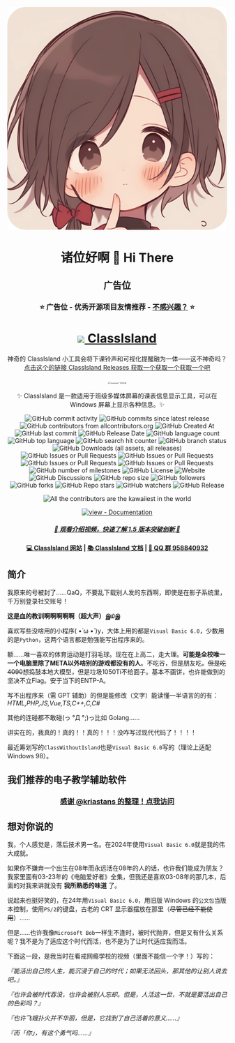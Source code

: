 <!--markdownlint-disable MD028 MD033 MD036 MD041-->

<div align="center">

![头像？](./Pictures/avatar.png)

# 诸位好啊 🙌 Hi There

## 广告位

### ⭐ 广告位 - 优秀开源项目友情推荐 - [不感兴趣？](https://dxy.com/disease/26233/detail "很抱歉为你造成不好的浏览体验，点击这里以联系我们更换广告。") ⭐

# <a href="https://github.com/ClassIsland/ClassIsland"><image src="https://github.com/ClassIsland/ClassIsland/raw/master/ClassIsland/Assets/AppLogo_AppLogo.svg" height="25"/> ClassIsland</a>

神奇的 ClassIsland 小工具会将下课铃声和可视化提醒融为一体——这不神奇吗？<br>[点击这个的链接 ClassIsland Releases 获取一个获取一个获取一个吧](https://github.com/ClassIsland/ClassIsland/releases)

<img src="https://github.com/user-attachments/assets/a815dd7d-8343-4da5-aee4-3f754aa297e4" alt="ClassIsland 广告位头图" style="zoom:25%;" /><br>

✨ ClassIsland 是一款适用于班级多媒体屏幕的课表信息显示工具，可以在 Windows 屏幕上显示各种信息。✨

![GitHub commit activity](https://img.shields.io/github/commit-activity/t/ClassIsland/ClassIsland)
![GitHub commits since latest release](https://img.shields.io/github/commits-since/ClassIsland/ClassIsland/latest)
![GitHub contributors from allcontributors.org](https://img.shields.io/github/all-contributors/ClassIsland/ClassIsland)
![GitHub Created At](https://img.shields.io/github/created-at/ClassIsland/ClassIsland)
![GitHub last commit](https://img.shields.io/github/last-commit/ClassIsland/ClassIsland)
![GitHub Release Date](https://img.shields.io/github/release-date-pre/ClassIsland/ClassIsland)
![GitHub language count](https://img.shields.io/github/languages/count/ClassIsland/ClassIsland)
![GitHub top language](https://img.shields.io/github/languages/top/ClassIsland/ClassIsland)
![GitHub search hit counter](https://img.shields.io/github/search/ClassIsland/ClassIsland/%E7%BB%AB%E9%9F%B3)
![GitHub branch status](https://img.shields.io/github/checks-status/ClassIsland/ClassIsland/dev)
![GitHub Downloads (all assets, all releases)](https://img.shields.io/github/downloads/ClassIsland/ClassIsland/total)
![GitHub Issues or Pull Requests](https://img.shields.io/github/issues/ClassIsland/ClassIsland)
![GitHub Issues or Pull Requests](https://img.shields.io/github/issues-closed/ClassIsland/ClassIsland)
![GitHub Issues or Pull Requests](https://img.shields.io/github/issues-pr/ClassIsland/ClassIsland)
![GitHub Issues or Pull Requests](https://img.shields.io/github/issues-pr-closed/ClassIsland/ClassIsland)
![GitHub number of milestones](https://img.shields.io/github/milestones/all/ClassIsland/ClassIsland)
![GitHub License](https://img.shields.io/github/license/ClassIsland/ClassIsland)
![Website](https://img.shields.io/website?url=https%3A%2F%2Fclassisland.tech%2F)
![GitHub Discussions](https://img.shields.io/github/discussions/ClassIsland/ClassIsland)
![GitHub repo size](https://img.shields.io/github/repo-size/ClassIsland/ClassIsland)
![GitHub followers](https://img.shields.io/github/followers/ClassIsland)
![GitHub forks](https://img.shields.io/github/forks/ClassIsland/ClassIsland)
![GitHub Repo stars](https://img.shields.io/github/stars/ClassIsland/ClassIsland)
![GitHub watchers](https://img.shields.io/github/watchers/ClassIsland/ClassIsland)
![GitHub Release](https://img.shields.io/github/v/release/ClassIsland/ClassIsland?include_prereleases)

![All the contributors are the kawaiiest in the world](https://img.shields.io/badge/All%20the%20contributors-are%20the%20kawaiiest%20in%20the%20world-green)

[![view - Documentation](https://img.shields.io/badge/view-Documentation-blue?style=for-the-badge)](https://classisland.github.io/classisland-docs-next)

##### [🥳 观看介绍视频，快速了解 1.5 版本突破创新 🥵](https://www.bilibili.com/video/BV1EEsNeYEc9)

#### [💻 ClassIsland 网站](https://classisland.tech/) | [📚 ClassIsland 文档](https://docs.classisland.tech/zh-cn/latest/) | [🐧 QQ 群 958840932](https://qm.qq.com/q/4NsDQKiAuQ)

</div>

## 简介

我原来的号被封了……QaQ，不要乱下载别人发的东西啊，即使是在影子系统里，千万别登录社交账号！

**这是血的教训啊啊啊啊啊（超大声）இ௰இ**

喜欢写些没啥用的小程序( •̀ ω •́ )y，大体上用的都是`Visual Basic 6.0`，少数用的是`Python`，这两个语言都是勉强能写出程序来的。

额……唯一喜欢的体育运动是打羽毛球。现在在上高二，走大理。**可能是全校唯一一个电脑里除了META以外啥别的游戏都没有的人**。不吃谷，但是朋友吃。~~但是吃4090~~想捣鼓本地大模型，但是垃圾1050Ti不给面子。基本不画饼，也许能做到的坚决不立Flag。安于当下的ENTP-A。

写不出程序来（需 GPT 辅助）的但是能修改（文字）能读懂一半语言的的有：*HTML,PHP,JS,Vue,TS,C++,C,C#*

其他的连碰都不敢碰(っ °Д °;)っ比如 Golang……

讲实在的，我真的！真的！！真的！！！没咋写过现代代码了！！！！

最近筹划写的`ClassWithoutIsland`也是`Visual Basic 6.0`写的（理论上适配Windows 98）。

## 我们推荐的电子教学辅助软件

<div align="center">
  
### [感谢 @kriastans 的整理！点我访问](https://github.com/kriastans/Awesome-Iwb)

</div>

## 想对你说的

我，个人感觉是，落后技术男一名。在2024年使用`Visual Basic 6.0`就是我的伟大成就。

如果你不嫌弃一个出生在08年而永远活在08年的人的话，也许我们能成为朋友？我家里面有03-23年的《电脑爱好者》全集，但我还是喜欢03-08年的那几本，后面的对我来讲就没有 **我所熟悉的味道** 了。

说起来也挺好笑的，在24年用`Visual Basic 6.0`，用旧版 Windows 的`公文包`当版本控制，使用`PS/2`的键盘，古老的 CRT 显示器摆放在那里（~~尽管已经不能使用~~）……

但是……也许我像`Microsoft Bob`一样生不逢时，被时代抛弃，但是又有什么关系呢？我不是为了适应这个时代而活，也不是为了让时代适应我而活。

下面这一段，是我当时在看戒网瘾学校的视频（里面不能信一个字！）写的：

*『能活出自己的人生，能沉浸于自己的时代；如果无法回头，那其他的让别人说去吧。』*

*『也许会被时代吞没，也许会被别人忘却。但是，人活这一世，不就是要活出自己的色彩吗？』*

*『也许飞蛾扑火并不华丽，但是，它找到了自己活着的意义……』*

*『而「你」，有这个勇气吗……』*
